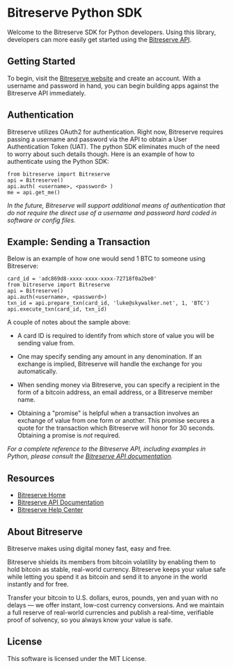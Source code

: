 # Bitreserve Python SDK

Welcome to the Bitreserve SDK for Python developers. Using this library, developers can more easily 
get started using the [Bitreserve API](https://developer.bitreserve.org/api/v0/). 

## Getting Started

To begin, visit the [Bitreserve website](http://bitreserve.org/) and create an account. With a 
username and password in hand, you can begin building apps against the Bitreserve API immediately. 

## Authentication

Bitreserve utilizes OAuth2 for authentication. Right now, Bitreserve requires passing a username 
and password via the API to obtain a User Authentication Token (UAT). The python SDK eliminates much
of the need to worry about such details though. Here is an example of how to authenticate using 
the Python SDK:

    from bitreserve import Bitreserve
    api = Bitreserve()
    api.auth( <username>, <password> )
    me = api.get_me()

*In the future, Bitreserve will support additional means of authentication that do not require the 
direct use of a username and password hard coded in software or config files.*

## Example: Sending a Transaction

Below is an example of how one would send 1 BTC to someone using Bitreserve:

    card_id = 'adc869d8-xxxx-xxxx-xxxx-72718f0a2be0'
    from bitreserve import Bitreserve
    api = Bitreserve()
    api.auth(<username>, <password>)
    txn_id = api.prepare_txn(card_id, 'luke@skywalker.net', 1, 'BTC')
    api.execute_txn(card_id, txn_id)

A couple of notes about the sample above:

* A card ID is required to identify from which store of value you will be sending value from.

* One may specify sending any amount in any denomination. If an exchange is implied, Bitreserve
  will handle the exchange for you automatically.

* When sending money via Bitreserve, you can specify a recipient in the form of a bitcoin address,
  an email address, or a Bitreserve member name.

* Obtaining a "promise" is helpful when a transaction involves an exchange of value from one form
  or another. This promise secures a quote for the transaction which Bitreserve will honor for 30
  seconds. Obtaining a promise is *not* required.

*For a complete reference to the Bitreserve API, including examples in Python, please consult 
the [Bitreserve API documentation](http://developers.bitreserve.org/).*

## Resources

* [Bitreserve Home](http://bitreserve.org/)
* [Bitreserve API Documentation](http://developers.bitreserve.org/)
* [Bitreserve Help Center](http://support.bitreserve.org/)      

## About Bitreserve

Bitreserve makes using digital money fast, easy and free.

Bitreserve shields its members from bitcoin volatility by enabling them to hold bitcoin as stable, 
real-world currency. Bitreserve keeps your value safe while letting you spend it as bitcoin and send 
it to anyone in the world instantly and for free.

Transfer your bitcoin to U.S. dollars, euros, pounds, yen and yuan with no delays — we offer instant, 
low-cost currency conversions. And we maintain a full reserve of real-world currencies and publish a 
real-time, verifiable proof of solvency, so you always know your value is safe.

## License

This software is licensed under the MIT License. 
